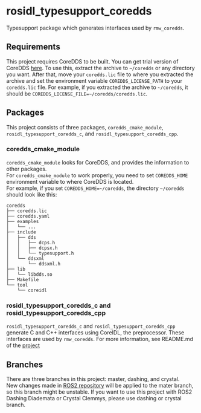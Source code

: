 # rosidl_typesupport_coredds
Typesupport package which generates interfaces used by `rmw_coredds`.

## Requirements
This project requires CoreDDS to be built. You can get trial version of CoreDDS [here](http://www.gurum.cc/?page_id=2150).
To use this, extract the archive to `~/coredds` or any directory you want. After that, move your `coredds.lic` file to where you extracted the archive and set the environment variable `COREDDS_LICENSE_PATH` to your `coredds.lic` file. For example, if you extracted the archive to `~/coredds`, it should be `COREDDS_LICENSE_FILE=~/coredds/coredds.lic`.

## Packages
This project consists of three packages, `coredds_cmake_module`, `rosidl_typesupport_coredds_c`, and `rosidl_typesupport_coredds_cpp`.

### coredds_cmake_module
`coredds_cmake_module` looks for CoreDDS, and provides the information to other packages.  
For `coredds_cmake_module` to work properly, you need to set `COREDDS_HOME` environment variable to where CoreDDS is located.  
For example, if you set `COREDDS_HOME=~/coredds`, the directory `~/coredds` should look like this:
```
coredds
├── coredds.lic
├── coredds.yaml
├── examples
│   └── ...
├── include
│   ├── dds
│   │   ├── dcps.h
│   │   ├── dcpsx.h
│   │   └── typesupport.h
│   └── ddsxml
│       └── ddsxml.h
├── lib
│   └── libdds.so
├── Makefile
└── tool
    └── coreidl
```

### rosidl_typesupport_coredds_c and rosidl_typesupport_coredds_cpp
`rosidl_typesupport_coredds_c` and `rosidl_typesupport_coredds_cpp` generate C and C++ interfaces using CoreIDL, the preprocessor. These interfaces are used by `rmw_coredds`. For more information, see README.md of the [project](https://github.com/gurumnet/rmw_coredds)

## Branches
There are three branches in this project: master, dashing, and crystal.  
New changes made in [ROS2 repository](https://github.com/ros2) will be applied to the mater branch, so this branch might be unstable.
If you want to use this project with ROS2 Dashing Diademata or Crystal Clemmys, please use dashing or crystal branch.
